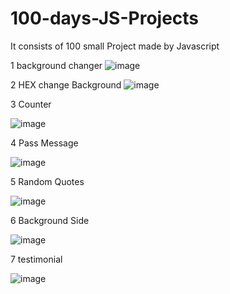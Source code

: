 # 100-days-JS-Projects

It consists of 100 small Project made by Javascript

1 background changer
![image](https://user-images.githubusercontent.com/93634237/213062021-c741325f-1d6c-4ac5-8785-6f41516b5e1d.png)

2 HEX change Background
![image](https://user-images.githubusercontent.com/93634237/213062161-8a227cd9-9e7a-4d73-b9bf-242fa4a47ae8.png)


3 Counter

![image](https://user-images.githubusercontent.com/93634237/213062260-fff31b2f-51c5-4427-8bbc-c8976286fc06.png)


4 Pass Message

![image](https://user-images.githubusercontent.com/93634237/213062327-254a663b-dd64-4136-a5c3-10e21a250152.png)


5 Random Quotes

![image](https://user-images.githubusercontent.com/93634237/213062432-6a16f615-0e4e-464a-bd36-d67f42eac378.png)


6 Background Side

![image](https://user-images.githubusercontent.com/93634237/213062487-b5f45783-22fa-4272-83d0-d62c25475222.png)


7 testimonial

![image](https://user-images.githubusercontent.com/93634237/213061886-35e2f698-de35-46c0-aca8-9985667cd979.png)

